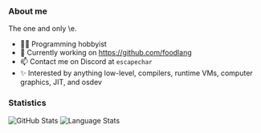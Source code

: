 ### About me
The one and only \e.  
- 👨‍💻 Programming hobbyist
- 🍰 Currently working on https://github.com/foodlang
- 📫 Contact me on Discord at `escapechar`
- ✨ Interested by anything low-level, compilers, runtime VMs, computer graphics, JIT, and osdev
### Statistics
![GitHub Stats](https://github-readme-stats.vercel.app/api?username=EscapeCharacter-dev&count_private=true&show_icons=true&theme=github_dark)
![Language Stats](https://github-readme-stats-git-masterrstaa-rickstaa.vercel.app/api/top-langs/?username=EscapeCharacter-dev&layout=compact&theme=github_dark)

<!--
**EscapeCharacter-dev/EscapeCharacter-dev** is a ✨ _special_ ✨ repository because its `README.md` (this file) appears on your GitHub profile.

Here are some ideas to get you started:

- 🔭 I’m currently working on ...
- 🌱 I’m currently learning ...
- 👯 I’m looking to collaborate on ...
- 🤔 I’m looking for help with ...
- 💬 Ask me about ...
- 📫 How to reach me: ...
- 😄 Pronouns: ...
- ⚡ Fun fact: ...
-->
